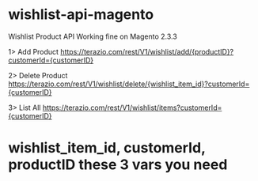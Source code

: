 # wishlist-api-magento
Wishlist Product API Working fine on Magento 2.3.3

1> Add Product https://terazio.com/rest/V1/wishlist/add/{productID}?customerId={customerID}

2> Delete Product https://terazio.com/rest/V1/wishlist/delete/{wishlist_item_id}?customerId={customerID}

3> List All https://terazio.com/rest/V1/wishlist/items?customerId={customerID}

# wishlist_item_id, customerId, productID these 3 vars you need
